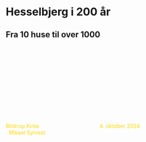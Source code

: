 # Hesselbjerg i 200 år

## Fra 10 huse til over 1000

<span style="color:transparent">

-
-
-
-
-
-
-
-
-
-
-

</span>

<span style="color:gold">

Blistrup Kirke &nbsp; &nbsp; &nbsp; &nbsp; &nbsp; &nbsp; &nbsp; &nbsp; &nbsp; &nbsp;&nbsp; &nbsp; &nbsp; &nbsp; &nbsp; &nbsp; &nbsp; &nbsp; &nbsp; &nbsp;
4. oktober 2024 &nbsp; &nbsp; &nbsp; &nbsp; &nbsp; &nbsp; &nbsp; &nbsp; &nbsp; &nbsp;&nbsp; &nbsp; &nbsp; &nbsp; &nbsp; &nbsp; &nbsp; &nbsp; &nbsp; &nbsp;
Mikael Sylvest

</span>